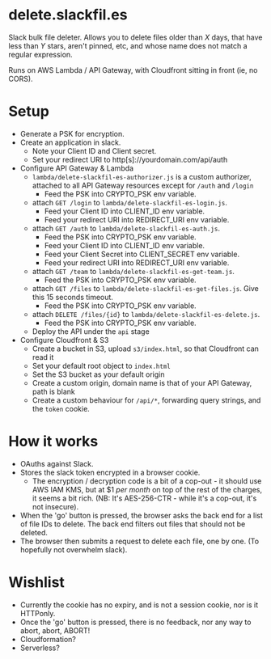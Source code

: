 # delete.slackfil.es
Slack bulk file deleter.  Allows you to delete files older than _X_ days, that have less than _Y_ stars, aren't pinned, etc, and whose name does not match a regular expression.

Runs on AWS Lambda / API Gateway, with Cloudfront sitting in front (ie, no CORS).

# Setup 
* Generate a PSK for encryption.
* Create an application in slack.  
    * Note your Client ID and Client secret.  
    * Set your redirect URI to http[s]://yourdomain.com/api/auth
* Configure API Gateway & Lambda
    * `lambda/delete-slackfil-es-authorizer.js` is a custom authorizer, attached to all API Gateway resources except for `/auth` and `/login`
        * Feed the PSK into CRYPTO_PSK env variable.
    * attach `GET /login` to `lambda/delete-slackfil-es-login.js`.
        * Feed your Client ID into CLIENT_ID env variable.
        * Feed your redirect URI into REDIRECT_URI env variable.
    * attach `GET /auth` to `lambda/delete-slackfil-es-auth.js`.
        * Feed the PSK into CRYPTO_PSK env variable.
        * Feed your Client ID into CLIENT_ID env variable.
        * Feed your Client Secret into CLIENT_SECRET env variable.
        * Feed your redirect URI into REDIRECT_URI env variable.
    * attach `GET /team` to `lambda/delete-slackfil-es-get-team.js`.
        * Feed the PSK into CRYPTO_PSK env variable.    
    * attach `GET /files` to `lambda/delete-slackfil-es-get-files.js`.  Give this 15 seconds timeout.
        * Feed the PSK into CRYPTO_PSK env variable.
    * attach `DELETE /files/{id}` to `lambda/delete-slackfil-es-delete.js`.
        * Feed the PSK into CRYPTO_PSK env variable.
    * Deploy the API under the `api` stage
* Configure Cloudfront & S3
    * Create a bucket in S3, upload `s3/index.html`, so that Cloudfront can read it
    * Set your default root object to `index.html`
    * Set the S3 bucket as your default origin
    * Create a custom origin, domain name is that of your API Gateway, path is blank
    * Create a custom behaviour for `/api/*`, forwarding query strings, and the `token` cookie.

# How it works
* OAuths against Slack.
* Stores the slack token encrypted in a browser cookie.
    * The encryption / decryption code is a bit of a cop-out - it should use AWS IAM KMS, but at $1 _per month_ on top of the rest of the charges, it seems a bit rich.   (NB: It's AES-256-CTR - while it's a cop-out, it's not insecure).
* When the 'go' button is pressed, the browser asks the back end for a list of file IDs to delete.  The back end filters out files that should not be deleted. 
* The browser then submits a request to delete each file, one by one.  (To hopefully not overwhelm slack).

# Wishlist
* Currently the cookie has no expiry, and is not a session cookie, nor is it HTTPonly.
* Once the 'go' button is pressed, there is no feedback, nor any way to abort, abort, ABORT!
* Cloudformation?
* Serverless?
